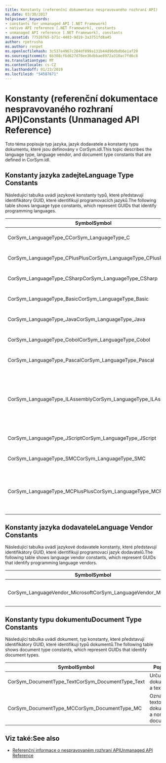 ```yaml
---
title: Konstanty (referenční dokumentace nespravovaného rozhraní API)
ms.date: 03/30/2017
helpviewer_keywords:
- constants for unmanaged API [.NET Framework]
- native API reference [.NET Framework], constants
- unmanaged API reference [.NET Framework], constants
ms.assetid: 77526f65-b71c-4483-9d19-3a3751fd8a45
author: rpetrusha
ms.author: ronpet
ms.openlocfilehash: 3c537e4967c284df899a131b44d96dbdb6e1af29
ms.sourcegitcommit: 6b308cf6d627d78ee36dbbae8972a310ac7fd6c8
ms.translationtype: MT
ms.contentlocale: cs-CZ
ms.lasthandoff: 01/23/2019
ms.locfileid: "54587671"
---
```

# <a name="constants-unmanaged-api-reference"></a><span data-ttu-id="0140b-102">Konstanty (referenční dokumentace nespravovaného rozhraní API)</span><span class="sxs-lookup"><span data-stu-id="0140b-102">Constants (Unmanaged API Reference)</span></span>
<span data-ttu-id="0140b-103">Toto téma popisuje typ jazyka, jazyk dodavatele a konstanty typu dokumentu, které jsou definovány v CorSym.idl.</span><span class="sxs-lookup"><span data-stu-id="0140b-103">This topic describes the language type, language vendor, and document type constants that are defined in CorSym.idl.</span></span>  
  
## <a name="language-type-constants"></a><span data-ttu-id="0140b-104">Konstanty jazyka zadejte</span><span class="sxs-lookup"><span data-stu-id="0140b-104">Language Type Constants</span></span>  
 <span data-ttu-id="0140b-105">Následující tabulka uvádí jazykové konstanty typů, které představují identifikátory GUID, které identifikují programovacích jazyků.</span><span class="sxs-lookup"><span data-stu-id="0140b-105">The following table shows language type constants, which represent GUIDs that identify programming languages.</span></span>  
  
|<span data-ttu-id="0140b-106">Symbol</span><span class="sxs-lookup"><span data-stu-id="0140b-106">Symbol</span></span>|<span data-ttu-id="0140b-107">Popis</span><span class="sxs-lookup"><span data-stu-id="0140b-107">Description</span></span>|  
|------------|-----------------|  
|<span data-ttu-id="0140b-108">CorSym_LanguageType_C</span><span class="sxs-lookup"><span data-stu-id="0140b-108">CorSym_LanguageType_C</span></span>|<span data-ttu-id="0140b-109">Určuje jazyk C.</span><span class="sxs-lookup"><span data-stu-id="0140b-109">Indicates the C language.</span></span>|  
|<span data-ttu-id="0140b-110">CorSym_LanguageType_CPlusPlus</span><span class="sxs-lookup"><span data-stu-id="0140b-110">CorSym_LanguageType_CPlusPlus</span></span>|<span data-ttu-id="0140b-111">Určuje jazyk C++.</span><span class="sxs-lookup"><span data-stu-id="0140b-111">Indicates the C++ language.</span></span>|  
|<span data-ttu-id="0140b-112">CorSym_LanguageType_CSharp</span><span class="sxs-lookup"><span data-stu-id="0140b-112">CorSym_LanguageType_CSharp</span></span>|<span data-ttu-id="0140b-113">Označuje, C# jazyka.</span><span class="sxs-lookup"><span data-stu-id="0140b-113">Indicates the C# language.</span></span>|  
|<span data-ttu-id="0140b-114">CorSym_LanguageType_Basic</span><span class="sxs-lookup"><span data-stu-id="0140b-114">CorSym_LanguageType_Basic</span></span>|<span data-ttu-id="0140b-115">Určuje základní jazyk.</span><span class="sxs-lookup"><span data-stu-id="0140b-115">Indicates the Basic language.</span></span>|  
|<span data-ttu-id="0140b-116">CorSym_LanguageType_Java</span><span class="sxs-lookup"><span data-stu-id="0140b-116">CorSym_LanguageType_Java</span></span>|<span data-ttu-id="0140b-117">Určuje jazyk Java.</span><span class="sxs-lookup"><span data-stu-id="0140b-117">Indicates the Java language.</span></span>|  
|<span data-ttu-id="0140b-118">CorSym_LanguageType_Cobol</span><span class="sxs-lookup"><span data-stu-id="0140b-118">CorSym_LanguageType_Cobol</span></span>|<span data-ttu-id="0140b-119">Určuje jazyk, COBOL.</span><span class="sxs-lookup"><span data-stu-id="0140b-119">Indicates the COBOL language.</span></span>|  
|<span data-ttu-id="0140b-120">CorSym_LanguageType_Pascal</span><span class="sxs-lookup"><span data-stu-id="0140b-120">CorSym_LanguageType_Pascal</span></span>|<span data-ttu-id="0140b-121">Určuje jazyk, Pascal.</span><span class="sxs-lookup"><span data-stu-id="0140b-121">Indicates the Pascal language.</span></span>|  
|<span data-ttu-id="0140b-122">CorSym_LanguageType_ILAssembly</span><span class="sxs-lookup"><span data-stu-id="0140b-122">CorSym_LanguageType_ILAssembly</span></span>|<span data-ttu-id="0140b-123">Určuje kód sestavení Microsoft intermediate language (MSIL).</span><span class="sxs-lookup"><span data-stu-id="0140b-123">Indicates the Microsoft intermediate language (MSIL) assembly code.</span></span>|  
|<span data-ttu-id="0140b-124">CorSym_LanguageType_JScript</span><span class="sxs-lookup"><span data-stu-id="0140b-124">CorSym_LanguageType_JScript</span></span>|<span data-ttu-id="0140b-125">Určuje jazyk JScript.</span><span class="sxs-lookup"><span data-stu-id="0140b-125">Indicates the JScript language.</span></span>|  
|<span data-ttu-id="0140b-126">CorSym_LanguageType_SMC</span><span class="sxs-lookup"><span data-stu-id="0140b-126">CorSym_LanguageType_SMC</span></span>|<span data-ttu-id="0140b-127">Určuje jazyk, SMC.</span><span class="sxs-lookup"><span data-stu-id="0140b-127">Indicates the SMC language.</span></span>|  
|<span data-ttu-id="0140b-128">CorSym_LanguageType_MCPlusPlus</span><span class="sxs-lookup"><span data-stu-id="0140b-128">CorSym_LanguageType_MCPlusPlus</span></span>|<span data-ttu-id="0140b-129">Určuje jazyk C++ povoleny pro rozhraní .NET Framework.</span><span class="sxs-lookup"><span data-stu-id="0140b-129">Indicates the C++ language enabled for the .NET Framework.</span></span>|  
  
## <a name="language-vendor-constants"></a><span data-ttu-id="0140b-130">Konstanty jazyka dodavatele</span><span class="sxs-lookup"><span data-stu-id="0140b-130">Language Vendor Constants</span></span>  
 <span data-ttu-id="0140b-131">Následující tabulka uvádí jazykové dodavatele konstanty, které představují identifikátory GUID, které identifikují programovací jazyk dodavatelů.</span><span class="sxs-lookup"><span data-stu-id="0140b-131">The following table shows language vendor constants, which represent GUIDs that identify programming language vendors.</span></span>  
  
|<span data-ttu-id="0140b-132">Symbol</span><span class="sxs-lookup"><span data-stu-id="0140b-132">Symbol</span></span>|<span data-ttu-id="0140b-133">Popis</span><span class="sxs-lookup"><span data-stu-id="0140b-133">Description</span></span>|  
|------------|-----------------|  
|<span data-ttu-id="0140b-134">CorSym_LanguageVendor_Microsoft</span><span class="sxs-lookup"><span data-stu-id="0140b-134">CorSym_LanguageVendor_Microsoft</span></span>|<span data-ttu-id="0140b-135">Označuje společnosti Microsoft.</span><span class="sxs-lookup"><span data-stu-id="0140b-135">Indicates Microsoft.</span></span>|  
  
## <a name="document-type-constants"></a><span data-ttu-id="0140b-136">Konstanty typu dokumentu</span><span class="sxs-lookup"><span data-stu-id="0140b-136">Document Type Constants</span></span>  
 <span data-ttu-id="0140b-137">Následující tabulka uvádí dokument, typ konstanty, které představují identifikátory GUID, které identifikují typů dokumentů.</span><span class="sxs-lookup"><span data-stu-id="0140b-137">The following table shows document type constants, which represent GUIDs that identify document types.</span></span>  
  
|<span data-ttu-id="0140b-138">Symbol</span><span class="sxs-lookup"><span data-stu-id="0140b-138">Symbol</span></span>|<span data-ttu-id="0140b-139">Popis</span><span class="sxs-lookup"><span data-stu-id="0140b-139">Description</span></span>|  
|------------|-----------------|  
|<span data-ttu-id="0140b-140">CorSym_DocumentType_Text</span><span class="sxs-lookup"><span data-stu-id="0140b-140">CorSym_DocumentType_Text</span></span>|<span data-ttu-id="0140b-141">Určuje textový dokument.</span><span class="sxs-lookup"><span data-stu-id="0140b-141">Indicates a text document.</span></span>|  
|<span data-ttu-id="0140b-142">CorSym_DocumentType_MC</span><span class="sxs-lookup"><span data-stu-id="0140b-142">CorSym_DocumentType_MC</span></span>|<span data-ttu-id="0140b-143">Označuje než textovém dokumentu.</span><span class="sxs-lookup"><span data-stu-id="0140b-143">Indicates a non-text document.</span></span>|  
  
## <a name="see-also"></a><span data-ttu-id="0140b-144">Viz také:</span><span class="sxs-lookup"><span data-stu-id="0140b-144">See also</span></span>
- [<span data-ttu-id="0140b-145">Referenční informace o nespravovaném rozhraní API</span><span class="sxs-lookup"><span data-stu-id="0140b-145">Unmanaged API Reference</span></span>](../../../docs/framework/unmanaged-api/index.md)
